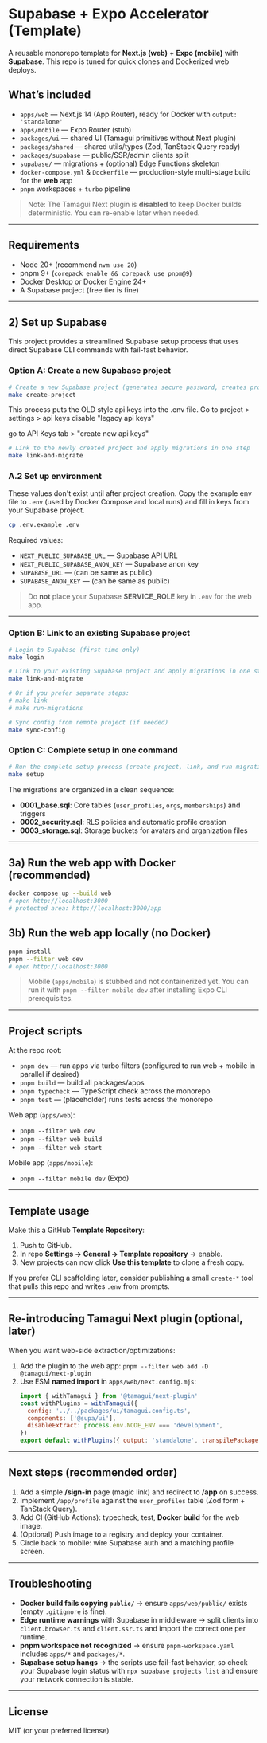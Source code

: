 # Supabase + Expo Accelerator (Template)

A reusable monorepo template for **Next.js (web)** + **Expo (mobile)** with **Supabase**.
This repo is tuned for quick clones and Dockerized web deploys.

## What’s included
- `apps/web` — Next.js 14 (App Router), ready for Docker with `output: 'standalone'`
- `apps/mobile` — Expo Router (stub)
- `packages/ui` — shared UI (Tamagui primitives without Next plugin)
- `packages/shared` — shared utils/types (Zod, TanStack Query ready)
- `packages/supabase` — public/SSR/admin clients split
- `supabase/` — migrations + (optional) Edge Functions skeleton
- `docker-compose.yml` & `Dockerfile` — production-style multi-stage build for the **web** app
- `pnpm` workspaces + `turbo` pipeline

> Note: The Tamagui Next plugin is **disabled** to keep Docker builds deterministic. You can re-enable later when needed.

---

## Requirements
- Node 20+ (recommend `nvm use 20`)
- pnpm 9+ (`corepack enable && corepack use pnpm@9`)
- Docker Desktop or Docker Engine 24+
- A Supabase project (free tier is fine)

---

## 2) Set up Supabase

This project provides a streamlined Supabase setup process that uses direct Supabase CLI commands with fail-fast behavior.

### Option A: Create a new Supabase project

```bash
# Create a new Supabase project (generates secure password, creates project, updates .env)
make create-project
```

This process puts the OLD style api keys into the .env file.
Go to project > settings > api keys
disable "legacy api keys"

go to API Keys tab > "create new api keys"




```bash
# Link to the newly created project and apply migrations in one step
make link-and-migrate
```

### A.2 Set up environment
These values don't exist until after project creation.
Copy the example env file to `.env` (used by Docker Compose and local runs) and fill in keys from your Supabase project.

```bash
cp .env.example .env
```

Required values:
- `NEXT_PUBLIC_SUPABASE_URL` — Supabase API URL
- `NEXT_PUBLIC_SUPABASE_ANON_KEY` — Supabase anon key
- `SUPABASE_URL` — (can be same as public)
- `SUPABASE_ANON_KEY` — (can be same as public)

> Do **not** place your Supabase **SERVICE_ROLE** key in `.env` for the web app.

---


### Option B: Link to an existing Supabase project

```bash
# Login to Supabase (first time only)
make login

# Link to your existing Supabase project and apply migrations in one step
make link-and-migrate

# Or if you prefer separate steps:
# make link
# make run-migrations

# Sync config from remote project (if needed)
make sync-config
```

### Option C: Complete setup in one command

```bash
# Run the complete setup process (create project, link, and run migrations)
make setup
```

The migrations are organized in a clean sequence:
- **0001_base.sql**: Core tables (`user_profiles`, `orgs`, `memberships`) and triggers
- **0002_security.sql**: RLS policies and automatic profile creation
- **0003_storage.sql**: Storage buckets for avatars and organization files

---

## 3a) Run the web app with Docker (recommended)
```bash
docker compose up --build web
# open http://localhost:3000
# protected area: http://localhost:3000/app
```

## 3b) Run the web app locally (no Docker)
```bash
pnpm install
pnpm --filter web dev
# open http://localhost:3000
```

> Mobile (`apps/mobile`) is stubbed and not containerized yet. You can run it with `pnpm --filter mobile dev` after installing Expo CLI prerequisites.

---

## Project scripts
At the repo root:
- `pnpm dev` — run apps via turbo filters (configured to run web + mobile in parallel if desired)
- `pnpm build` — build all packages/apps
- `pnpm typecheck` — TypeScript check across the monorepo
- `pnpm test` — (placeholder) runs tests across the monorepo

Web app (`apps/web`):
- `pnpm --filter web dev`
- `pnpm --filter web build`
- `pnpm --filter web start`

Mobile app (`apps/mobile`):
- `pnpm --filter mobile dev` (Expo)

---

## Template usage
Make this a GitHub **Template Repository**:
1. Push to GitHub.
2. In repo **Settings → General → Template repository** → enable.
3. New projects can now click **Use this template** to clone a fresh copy.

If you prefer CLI scaffolding later, consider publishing a small `create-*` tool that pulls this repo and writes `.env` from prompts.

---

## Re-introducing Tamagui Next plugin (optional, later)
When you want web-side extraction/optimizations:
1. Add the plugin to the web app: `pnpm --filter web add -D @tamagui/next-plugin`
2. Use ESM **named import** in `apps/web/next.config.mjs`:
   ```js
   import { withTamagui } from '@tamagui/next-plugin'
   const withPlugins = withTamagui({
     config: '../../packages/ui/tamagui.config.ts',
     components: ['@supa/ui'],
     disableExtract: process.env.NODE_ENV === 'development',
   })
   export default withPlugins({ output: 'standalone', transpilePackages: ['react-native-web','tamagui','@tamagui/*','@supa/ui','@supa/shared','@supa/supabase'] })
   ```

---

## Next steps (recommended order)
1. Add a simple **/sign-in** page (magic link) and redirect to **/app** on success.
2. Implement `/app/profile` against the `user_profiles` table (Zod form + TanStack Query).
3. Add CI (GitHub Actions): typecheck, test, **Docker build** for the web image.
4. (Optional) Push image to a registry and deploy your container.
5. Circle back to mobile: wire Supabase auth and a matching profile screen.

---

## Troubleshooting
- **Docker build fails copying `public/`** → ensure `apps/web/public/` exists (empty `.gitignore` is fine).
- **Edge runtime warnings** with Supabase in middleware → split clients into `client.browser.ts` and `client.ssr.ts` and import the correct one per runtime.
- **pnpm workspace not recognized** → ensure `pnpm-workspace.yaml` includes `apps/*` and `packages/*`.
- **Supabase setup hangs** → the scripts use fail-fast behavior, so check your Supabase login status with `npx supabase projects list` and ensure your network connection is stable.

---

## License
MIT (or your preferred license)
